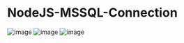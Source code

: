 # NodeJS-MSSQL-Connection
![image](https://user-images.githubusercontent.com/88500027/195416323-a672c33a-87cf-4e79-968a-0824a31634dd.png)
![image](https://user-images.githubusercontent.com/88500027/195416257-f071c8f4-9fe1-4ec4-86bd-bc0bbf9b0d40.png)
![image](https://user-images.githubusercontent.com/88500027/195413575-78a8b041-1c52-40aa-8205-9512440d9143.png)
